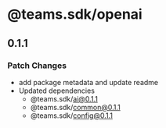 # @teams.sdk/openai

## 0.1.1

### Patch Changes

-   add package metadata and update readme
-   Updated dependencies
    -   @teams.sdk/ai@0.1.1
    -   @teams.sdk/common@0.1.1
    -   @teams.sdk/config@0.1.1
